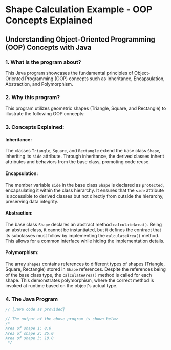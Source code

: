 # Shape Calculation Example - OOP Concepts Explained

## Understanding Object-Oriented Programming (OOP) Concepts with Java

### 1. What is the program about?

This Java program showcases the fundamental principles of Object-Oriented Programming (OOP) concepts such as Inheritance, Encapsulation, Abstraction, and Polymorphism.

### 2. Why this program?

This program utilizes geometric shapes (Triangle, Square, and Rectangle) to illustrate the following OOP concepts:

### 3. Concepts Explained:

#### Inheritance:

The classes `Triangle`, `Square`, and `Rectangle` extend the base class `Shape`, inheriting its `side` attribute. Through inheritance, the derived classes inherit attributes and behaviors from the base class, promoting code reuse.

#### Encapsulation:

The member variable `side` in the base class `Shape` is declared as `protected`, encapsulating it within the class hierarchy. It ensures that the `side` attribute is accessible to derived classes but not directly from outside the hierarchy, preserving data integrity.

#### Abstraction:

The base class `Shape` declares an abstract method `calculateArea()`. Being an abstract class, it cannot be instantiated, but it defines the contract that its subclasses must follow by implementing the `calculateArea()` method. This allows for a common interface while hiding the implementation details.

#### Polymorphism:

The array `shapes` contains references to different types of shapes (Triangle, Square, Rectangle) stored in `Shape` references. Despite the references being of the base class type, the `calculateArea()` method is called for each shape. This demonstrates polymorphism, where the correct method is invoked at runtime based on the object's actual type.

### 4. The Java Program

```java
// [Java code as provided]

// The output of the above program is shown below
/*
Area of shape 1: 8.0
Area of shape 2: 25.0
Area of shape 3: 18.0
 */
```